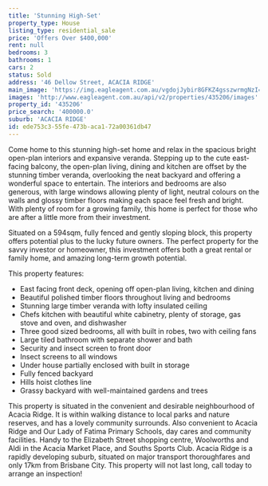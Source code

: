 ```yaml
---
title: 'Stunning High-Set'
property_type: House
listing_type: residential_sale
price: 'Offers Over $400,000'
rent: null
bedrooms: 3
bathrooms: 1
cars: 2
status: Sold
address: '46 Dellow Street, ACACIA RIDGE'
main_image: 'https://img.eagleagent.com.au/vgdojJybir8GFKZ4gsszwrmgNzI=/1280x854/smart/https://s3-us-west-2.amazonaws.com/eagleagent-orig/images/6821703/127352222-image-M.jpg'
images: 'http://www.eagleagent.com.au/api/v2/properties/435206/images'
property_id: '435206'
price_search: '400000.0'
suburb: 'ACACIA RIDGE'
id: ede753c3-55fe-473b-aca1-72a00361db47
---
```

Come home to this stunning high-set home and relax in the spacious bright open-plan interiors and expansive veranda. Stepping up to the cute east-facing balcony, the open-plan living, dining and kitchen are offset by the stunning timber veranda, overlooking the neat backyard and offering a wonderful space to entertain. The interiors and bedrooms are also generous, with large windows allowing plenty of light, neutral colours on the walls and glossy timber floors making each space feel fresh and bright. With plenty of room for a growing family, this home is perfect for those who are after a little more from their investment.

Situated on a 594sqm, fully fenced and gently sloping block, this property offers potential plus to the lucky future owners. The perfect property for the savvy investor or homeowner, this investment offers both a great rental or family home, and amazing long-term growth potential.

This property features:

* East facing front deck, opening off open-plan living, kitchen and dining
* Beautiful polished timber floors throughout living and bedrooms
* Stunning large timber veranda with lofty insulated ceiling
* Chefs kitchen with beautiful white cabinetry, plenty of storage, gas stove and oven, and dishwasher
* Three good sized bedrooms, all with built in robes, two with ceiling fans
* Large tiled bathroom with separate shower and bath
* Security and insect screen to front door
* Insect screens to all windows
* Under house partially enclosed with built in storage
* Fully fenced backyard
* Hills hoist clothes line
* Grassy backyard with well-maintained gardens and trees

This property is situated in the convenient and desirable neighbourhood of Acacia Ridge. It is within walking distance to local parks and nature reserves, and has a lovely community surrounds. Also convenient to Acacia Ridge and Our Lady of Fatima Primary Schools, day cares and community facilities. Handy to the Elizabeth Street shopping centre, Woolworths and Aldi in the Acacia Market Place, and Souths Sports Club. Acacia Ridge is a rapidly developing suburb, situated on major transport thoroughfares and only 17km from Brisbane City. This property will not last long, call today to arrange an inspection!